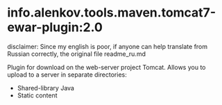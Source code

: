info.alenkov.tools.maven.tomcat7-ewar-plugin:2.0
============================================

disclaimer: Since my english is poor, if anyone can help translate from Russian correctly, the original file readme_ru.md

Plugin for download on the web-server project Tomcat.
Allows you to upload to a server in separate directories:
* Shared-library Java
* Static content